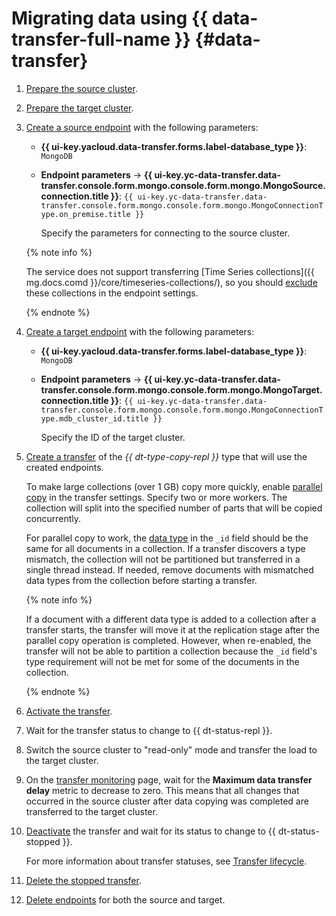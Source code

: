 # Migrating data using {{ data-transfer-full-name }} {#data-transfer}

1. [Prepare the source cluster](../../../data-transfer/operations/prepare.md#source-mg).
1. [Prepare the target cluster](../../../data-transfer/operations/prepare.md#target-mg).
1. [Create a source endpoint](../../../data-transfer/operations/endpoint/index.md#create) with the following parameters:

   * **{{ ui-key.yacloud.data-transfer.forms.label-database_type }}**: `MongoDB`
   * **Endpoint parameters** → **{{ ui-key.yc-data-transfer.data-transfer.console.form.mongo.console.form.mongo.MongoSource.connection.title }}**: `{{ ui-key.yc-data-transfer.data-transfer.console.form.mongo.console.form.mongo.MongoConnectionType.on_premise.title }}`

      Specify the parameters for connecting to the source cluster.

   {% note info %}

   The service does not support transferring [Time Series collections]({{ mg.docs.comd }}/core/timeseries-collections/), so you should [exclude](../../../data-transfer/operations/endpoint/source/mongodb.md#additional-settings) these collections in the endpoint settings.

   {% endnote %}

1. [Create a target endpoint](../../../data-transfer/operations/endpoint/index.md#create) with the following parameters:

   * **{{ ui-key.yacloud.data-transfer.forms.label-database_type }}**: `MongoDB`
   * **Endpoint parameters** → **{{ ui-key.yc-data-transfer.data-transfer.console.form.mongo.console.form.mongo.MongoTarget.connection.title }}**: `{{ ui-key.yc-data-transfer.data-transfer.console.form.mongo.console.form.mongo.MongoConnectionType.mdb_cluster_id.title }}`

      Specify the ID of the target cluster.

1. [Create a transfer](../../../data-transfer/operations/transfer.md#create) of the _{{ dt-type-copy-repl }}_ type that will use the created endpoints.

   To make large collections (over 1 GB) copy more quickly, enable [parallel copy](../../../data-transfer/concepts/sharded.md) in the transfer settings. Specify two or more workers. The collection will split into the specified number of parts that will be copied concurrently.

   For parallel copy to work, the [data type](https://www.mongodb.com/docs/manual/reference/bson-types) in the `_id` field should be the same for all documents in a collection. If a transfer discovers a type mismatch, the collection will not be partitioned but transferred in a single thread instead. If needed, remove documents with mismatched data types from the collection before starting a transfer.

   {% note info %}

   If a document with a different data type is added to a collection after a transfer starts, the transfer will move it at the replication stage after the parallel copy operation is completed. However, when re-enabled, the transfer will not be able to partition a collection because the `_id` field's type requirement will not be met for some of the documents in the collection.

   {% endnote %}

1. [Activate the transfer](../../../data-transfer/operations/transfer.md#activate).
1. Wait for the transfer status to change to {{ dt-status-repl }}.
1. Switch the source cluster to "read-only" mode and transfer the load to the target cluster.
1. On the [transfer monitoring](../../../data-transfer/operations/monitoring.md) page, wait for the **Maximum data transfer delay** metric to decrease to zero. This means that all changes that occurred in the source cluster after data copying was completed are transferred to the target cluster.
1. [Deactivate](../../../data-transfer/operations/transfer.md#deactivate) the transfer and wait for its status to change to {{ dt-status-stopped }}.

   For more information about transfer statuses, see [Transfer lifecycle](../../../data-transfer/concepts/transfer-lifecycle.md#statuses).

1. [Delete the stopped transfer](../../../data-transfer/operations/transfer.md#delete).
1. [Delete endpoints](../../../data-transfer/operations/endpoint/index.md#delete) for both the source and target.

